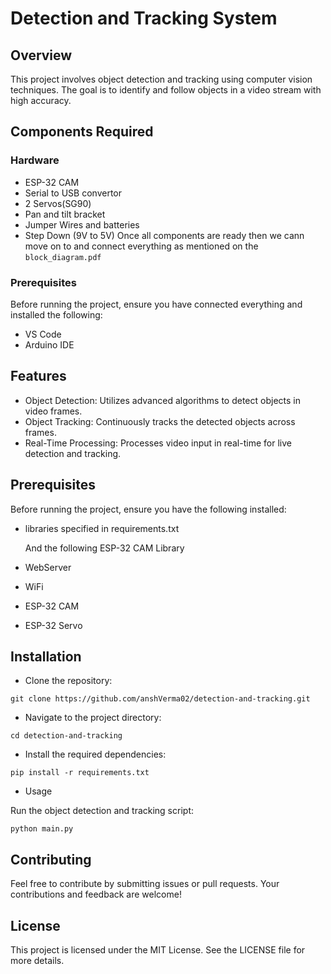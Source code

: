 # Detection and Tracking System
## Overview
This project involves object detection and tracking using computer vision techniques. The goal is to identify and follow objects in a video stream with high accuracy.

## Components Required
### Hardware
- ESP-32 CAM
- Serial to USB convertor
- 2 Servos(SG90)
- Pan and tilt bracket
- Jumper Wires and batteries
- Step Down (9V to 5V)
Once all components are ready then we cann move on to and connect everything as mentioned on the `block_diagram.pdf`
### Prerequisites
Before running the project, ensure you have connected everything and installed the following:
- VS Code
- Arduino IDE

## Features
- Object Detection: Utilizes advanced algorithms to detect objects in video frames.
- Object Tracking: Continuously tracks the detected objects across frames.
- Real-Time Processing: Processes video input in real-time for live detection and tracking.
## Prerequisites
Before running the project, ensure you have the following installed:
- libraries specified in requirements.txt
  
  And the following ESP-32 CAM Library
  
- WebServer 
- WiFi 
- ESP-32 CAM 
- ESP-32 Servo 

## Installation
- Clone the repository:

`git clone https://github.com/anshVerma02/detection-and-tracking.git`

- Navigate to the project directory:

`cd detection-and-tracking`

- Install the required dependencies:

`pip install -r requirements.txt`

- Usage
  
Run the object detection and tracking script:

`python main.py`

## Contributing
Feel free to contribute by submitting issues or pull requests. Your contributions and feedback are welcome!

## License
This project is licensed under the MIT License. See the LICENSE file for more details.
